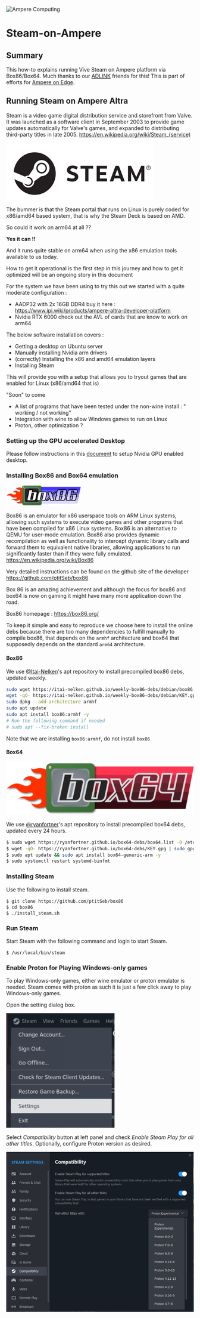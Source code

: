 ![Ampere Computing](https://avatars2.githubusercontent.com/u/34519842?s=400&u=1d29afaac44f477cbb0226139ec83f73faefe154&v=4)

# Steam-on-Ampere

## Summary

This how-to explains running Vive Steam on Ampere platform via Box86/Box64. Much thanks to our [ADLINK](https://www.ipi.wiki) friends for this! This is part of efforts for [Ampere on Edge](https://amperecomputing.com/home/edge). 
## Running Steam on Ampere Altra 

Steam is a video game digital distribution service and storefront from Valve. It was launched as a software client in September 2003 to provide game updates automatically for Valve's games, and expanded to distributing third-party titles in late 2005. 
https://en.wikipedia.org/wiki/Steam_(service)

![image-20230713175951524](Steam_install.assets/image-20230713175951524.png)



The bummer is that the Steam portal that runs on Linux is purely coded for x86/amd64 based system, that is why the Steam Deck is based on AMD.

So could it work on arm64 at all ?? 

**Yes it can !!** 

And it runs quite stable on arm64 when using the x86 emulation tools available to us today. 

How to get it operational is the first step in this journey and how to get it optimized will be an ongoing story in this document



For the system we have been using to try this out we started with a quite moderate configuration : 

- AADP32 with 2x 16GB DDR4       buy it here :   https://www.ipi.wiki/products/ampere-altra-developer-platform
- Nvidia RTX 6000                            check out the AVL of cards that are know to work on arm64



The below software installation covers :  

- Getting a desktop on Ubuntu server
- Manually installing Nvidia arm drivers
- (correctly) Installing the x86 and amd64 emulation layers 
- Installing Steam

This will provide you with a setup that allows you to tryout games that are enabled for Linux (x86/amd64 that is)



"Soon" to come 

- A list of programs that have been tested under the non-wine install : " working / not working"  
- Integration with wine to allow Windows games to run on Linux
- Proton, other optimization ?

### Setting up the GPU accelerated Desktop
Please follow instructions in this [document](https://github.com/AmpereComputing/NVIDIA-GPU-Accelerated-Linux-Desktop-on-Ampere/) to setup Nvidia GPU enabled desktop. 

### Installing Box86 and Box64 emulation

![Box86_Logo](Steam_install.assets/Box86_Logo.png)

Box86 is an emulator for x86 userspace tools on ARM Linux systems, allowing such systems to execute video games and other programs that have been compiled for x86 Linux systems. Box86 is an alternative to QEMU for user-mode emulation. Box86 also provides dynamic recompilation as well as functionality to intercept dynamic library calls and forward them to equivalent native libraries, allowing applications to run significantly faster than if they were fully emulated. https://en.wikipedia.org/wiki/Box86

Very detailed instructions can be found on the github site of the developer   https://github.com/ptitSeb/box86

Box 86  is an amazing achievement and although the focus for box86 and box64 is now on gaming it might have many more application down the road. 

Box86 homepage : https://box86.org/

To keep it simple and easy to reproduce we choose here to install the online debs because there are too many dependencies to fulfill manually to compile box86, that depends on the `armhf` architecture and box64 that supposedly depends on the standard `arm64` architecture. 


#### Box86
We use [@Itai-Nelken](https://github.com/Itai-Nelken)'s apt repository to install precompiled box86 debs, updated weekly.

```sh
sudo wget https://itai-nelken.github.io/weekly-box86-debs/debian/box86.list -O /etc/apt/sources.list.d/box86.list
wget -qO- https://itai-nelken.github.io/weekly-box86-debs/debian/KEY.gpg | sudo gpg --dearmor -o /etc/apt/trusted.gpg.d/box86-debs-archive-keyring.gpg
sudo dpkg --add-architecture armhf
sudo apt update
sudo apt install box86:armhf -y
# Run the following command if needed
# sudo apt --fix-broken install

```

Note that we are installing `box86:armhf`, do not install `box86`



#### Box64
![Box64_Logo](Steam_install.assets/Box64_Logo.png)

We use [@ryanfortner](https://github.com/ryanfortner)'s apt repository to install precompiled box64 debs, updated every 24 hours.

```sh 
$ sudo wget https://ryanfortner.github.io/box64-debs/box64.list -O /etc/apt/sources.list.d/box64.list
$ wget -qO- https://ryanfortner.github.io/box64-debs/KEY.gpg | sudo gpg --dearmor -o /etc/apt/trusted.gpg.d/box64-debs-archive-keyring.gpg
$ sudo apt update && sudo apt install box64-generic-arm -y
$ sudo systemctl restart systemd-binfmt
```



### Installing Steam

Use the following to install steam. 

```
$ git clone https://github.com/ptitSeb/box86
$ cd box86
$ ./install_steam.sh
```

### Run Steam 

Start Steam with the following command and login to start Steam. 
```
$ /usr/local/bin/steam
```

### Enable Proton for Playing Windows-only games

To play Windows-only games, either wine emulator or proton emulator is needed. Steam comes with proton as such it is just a few click away to play Windows-only games. 

Open the setting dialog box. 

![Open Setting](images/steam-setting-menu.png)

Select *Compatibility* button at left panel and check *Enable Steam Play for all other titles*. Optionally, configure Proton version as desired. 

![Open Setting](images/steam-setting-compatibility.png)


